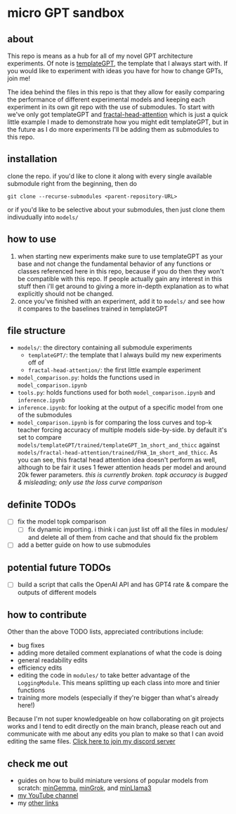 # micro GPT sandbox
## about
This repo is means as a hub for all of my novel GPT architecture experiments. Of note is [templateGPT](https://github.com/evintunador/templateGPT), the template that I always start with. If you would like to experiment with ideas you have for how to change GPTs, join me!

The idea behind the files in this repo is that they allow for easily comparing the performance of different experimental models and keeping each experiment in its own git repo with the use of submodules. To start with we've only got templateGPT and [fractal-head-attention](https://github.com/evintunador/fractal-head-attention) which is just a quick little example I made to demonstrate how you might edit templateGPT, but in the future as I do more experiments I'll be adding them as submodules to this repo. 

## installation
clone the repo. if you'd like to clone it along with every single available submodule right from the beginning, then do 
```
git clone --recurse-submodules <parent-repository-URL>
```
or if you'd like to be selective about your submodules, then just clone them indivudually into `models/`

## how to use
1. when starting new experiments make sure to use templateGPT as your base and not change the fundamental behavior of any functions or classes referenced here in this repo, because if you do then they won't be compatible with this repo. If people actually gain any interest in this stuff then i'll get around to giving a more in-depth explanation as to what explicitly should not be changed. 
2. once you've finished with an experiment, add it to `models/` and see how it compares to the baselines trained in templateGPT

## file structure
- `models/`: the directory containing all submodule experiments
    - `templateGPT/`: the template that I always build my new experiments off of
    - `fractal-head-attention/`: the first little example experiment
- `model_comparison.py`: holds the functions used in `model_comparison.ipynb`
- `tools.py`: holds functions used for both `model_comparison.ipynb` and `inference.ipynb`
- `inference.ipynb`: for looking at the output of a specific model from one of the submodules
- `model_comparison.ipynb` is for comparing the loss curves and top-k teacher forcing accuracy of multiple models side-by-side. by default it's set to compare `models/templateGPT/trained/templateGPT_1m_short_and_thicc` against `models/fractal-head-attention/trained/FHA_1m_short_and_thicc`. As you can see, this fractal head attention idea doesn't perform as well, although to be fair it uses 1 fewer attention heads per model and around 20k fewer parameters. *this is currently broken. topk accuracy is bugged & misleading; only use the loss curve comparison*

## definite TODOs
- [ ] fix the model topk comparison
    - [ ] fix dynamic importing. i think i can just list off all the files in modules/ and delete all of them from cache and that should fix the problem
- [ ] add a better guide on how to use submodules

## potential future TODOs
- [ ] build a script that calls the OpenAI API and has GPT4 rate & compare the outputs of different models

## how to contribute
Other than the above TODO lists, appreciated contributions include:
- bug fixes
- adding more detailed comment explanations of what the code is doing
- general readability edits
- efficiency edits
- editing the code in `modules/` to take better advantage of the `LoggingModule`. This means splitting up each class into more and tinier functions
- training more models (especially if they're bigger than what's already here!)

Because I'm not super knowledgeable on how collaborating on git projects works and I tend to edit directly on the main branch, please reach out and communicate with me about any edits you plan to make so that I can avoid editing the same files. [Click here to join my discord server](https://discord.gg/hTYQyDPpr9)

## check me out
- guides on how to build miniature versions of popular models from scratch: [minGemma](https://github.com/evintunador/minGemma), [minGrok](https://github.com/evintunador/minGrok), and [minLlama3](https://github.com/evintunador/minLlama3)
- [my YouTube channel](https://www.youtube.com/@Tunadorable)
- my [other links](https://linktr.ee/tunadorable)
